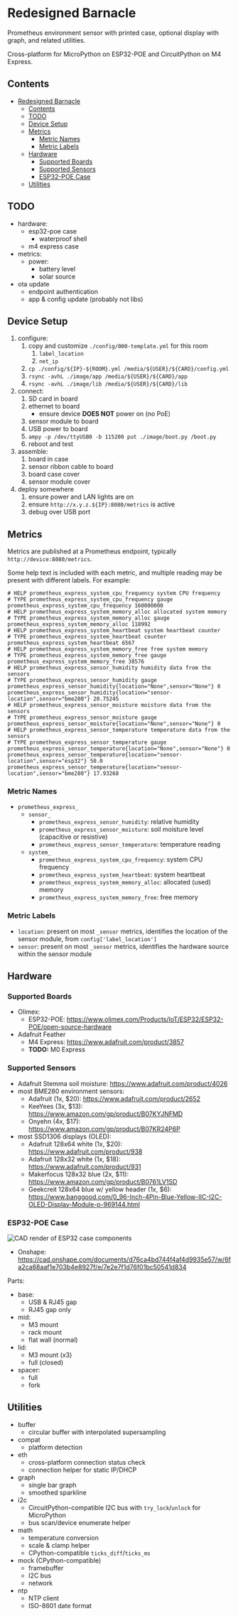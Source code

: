# Redesigned Barnacle

Prometheus environment sensor with printed case, optional display
with graph, and related utilities.

Cross-platform for MicroPython on ESP32-POE and CircuitPython on M4
Express.

## Contents

- [Redesigned Barnacle](#redesigned-barnacle)
  - [Contents](#contents)
  - [TODO](#todo)
  - [Device Setup](#device-setup)
  - [Metrics](#metrics)
    - [Metric Names](#metric-names)
    - [Metric Labels](#metric-labels)
  - [Hardware](#hardware)
    - [Supported Boards](#supported-boards)
    - [Supported Sensors](#supported-sensors)
    - [ESP32-POE Case](#esp32-poe-case)
  - [Utilities](#utilities)

## TODO

- hardware:
  - esp32-poe case
    - waterproof shell
  - m4 express case
- metrics:
  - power:
    - battery level
    - solar source
- ota update
  - endpoint authentication
  - app & config update (probably not libs)

## Device Setup

1. configure:
    1. copy and customize `./config/000-template.yml` for this room
       1. `label_location`
       2. `net_ip`
    2. `cp ./config/${IP}-${ROOM}.yml /media/${USER}/${CARD}/config.yml`
    3. `rsync -avhL ./image/app /media/${USER}/${CARD}/app`
    4. `rsync -avhL ./image/lib /media/${USER}/${CARD}/lib`
2. connect:
    1. SD card in board
    2. ethernet to board
        - ensure device **DOES NOT** power on (no PoE)
    3. sensor module to board
    4. USB power to board
    5. `ampy -p /dev/ttyUSB0 -b 115200 put ./image/boot.py /boot.py`
    6. reboot and test
3. assemble:
    1. board in case
    2. sensor ribbon cable to board
    3. board case cover
    4. sensor module cover
4. deploy somewhere
    1. ensure power and LAN lights are on
    1. ensure `http://x.y.z.${IP}:8080/metrics` is active
    1. debug over USB port

## Metrics

Metrics are published at a Prometheus endpoint, typically `http://device:8080/metrics`.

Some help text is included with each metric, and multiple reading may be present with
different labels. For example:

```none
# HELP prometheus_express_system_cpu_frequency system CPU frequency
# TYPE prometheus_express_system_cpu_frequency gauge
prometheus_express_system_cpu_frequency 160000000
# HELP prometheus_express_system_memory_alloc allocated system memory
# TYPE prometheus_express_system_memory_alloc gauge
prometheus_express_system_memory_alloc 118992
# HELP prometheus_express_system_heartbeat system heartbeat counter
# TYPE prometheus_express_system_heartbeat counter
prometheus_express_system_heartbeat 6567
# HELP prometheus_express_system_memory_free free system memory
# TYPE prometheus_express_system_memory_free gauge
prometheus_express_system_memory_free 38576
# HELP prometheus_express_sensor_humidity humidity data from the sensors
# TYPE prometheus_express_sensor_humidity gauge
prometheus_express_sensor_humidity{location="None",sensor="None"} 0
prometheus_express_sensor_humidity{location="sensor-location",sensor="bme280"} 20.75245
# HELP prometheus_express_sensor_moisture moisture data from the sensors
# TYPE prometheus_express_sensor_moisture gauge
prometheus_express_sensor_moisture{location="None",sensor="None"} 0
# HELP prometheus_express_sensor_temperature temperature data from the sensors
# TYPE prometheus_express_sensor_temperature gauge
prometheus_express_sensor_temperature{location="None",sensor="None"} 0
prometheus_express_sensor_temperature{location="sensor-location",sensor="esp32"} 50.0
prometheus_express_sensor_temperature{location="sensor-location",sensor="bme280"} 17.93268
```

### Metric Names

- `prometheus_express_`
  - `sensor_`
    - `prometheus_express_sensor_humidity`: relative humidity
    - `prometheus_express_sensor_moisture`: soil moisture level (capacitive or resistive)
    - `prometheus_express_sensor_temperature`: temperature reading
  - `system_`
    - `prometheus_express_system_cpu_frequency`: system CPU frequency
    - `prometheus_express_system_heartbeat`: system heartbeat
    - `prometheus_express_system_memory_alloc`: allocated (used) memory
    - `prometheus_express_system_memory_free`: free memory

### Metric Labels

- `location`: present on most `_sensor` metrics, identifies the location of the sensor module, from `config['label_location']`
- `sensor`: present on most `_sensor` metrics, identifies the hardware source within the sensor module

## Hardware

### Supported Boards

- Olimex:
  - ESP32-POE: https://www.olimex.com/Products/IoT/ESP32/ESP32-POE/open-source-hardware
- Adafruit Feather
  - M4 Express: https://www.adafruit.com/product/3857
  - **TODO:** M0 Express

### Supported Sensors

- Adafruit Stemma soil moisture: https://www.adafruit.com/product/4026
- most BME280 environment sensors:
  - Adafruit (1x, $20): https://www.adafruit.com/product/2652
  - KeeYees (3x, $13): https://www.amazon.com/gp/product/B07KYJNFMD
  - Onyehn (4x, $17): https://www.amazon.com/gp/product/B07KR24P6P
- most SSD1306 displays (OLED):
  - Adafruit 128x64 white (1x, $20): https://www.adafruit.com/product/938
  - Adafruit 128x32 white (1x, $18): https://www.adafruit.com/product/931
  - Makerfocus 128x32 blue (2x, $11): https://www.amazon.com/gp/product/B0761LV1SD
  - Geekcreit 128x64 blue w/ yellow header (1x, $6): https://www.banggood.com/0_96-Inch-4Pin-Blue-Yellow-IIC-I2C-OLED-Display-Module-p-969144.html

### ESP32-POE Case

![CAD render of ESP32 case components](./docs/case-render.png)

- Onshape: https://cad.onshape.com/documents/d76ca4bd744f4af4d9935e57/w/6fa2ca68aaf1e703b4e8927f/e/7e2e7f1d76f01bc50541d834

Parts:

- base:
  - USB & RJ45 gap
  - RJ45 gap only
- mid:
  - M3 mount
  - rack mount
  - flat wall (normal)
- lid:
  - M3 mount (x3)
  - full (closed)
- spacer:
  - full
  - fork

## Utilities

- buffer
  - circular buffer with interpolated supersampling
- compat
  - platform detection
- eth
  - cross-platform connection status check
  - connection helper for static IP/DHCP
- graph
  - single bar graph
  - smoothed sparkline
- i2c
  - CircuitPython-compatible I2C bus with `try_lock`/`unlock` for MicroPython
  - bus scan/device enumerate helper
- math
  - temperature conversion
  - scale & clamp helper
  - CPython-compatible `ticks_diff`/`ticks_ms`
- mock (CPython-compatible)
  - framebuffer
  - I2C bus
  - network
- ntp
  - NTP client
  - ISO-8601 date format